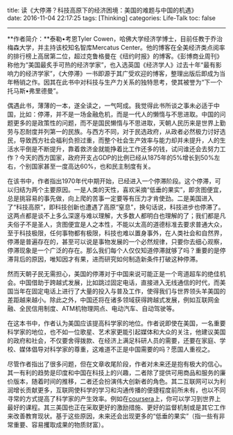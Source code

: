 title: 读《大停滞？科技高原下的经济困境：美国的难题与中国的机遇》
date: 2016-11-04 22:17:25
tags: [Thinking]
categories: Life-Talk
toc: false

---

**作者简介：**泰勒•考恩Tyler Cowen，哈佛大学经济学博士，目前任教于乔治梅森大学，并主持该校知名智库Mercatus Center。他的博客在全美经济类点阅率的排行榜上高居第二位，超过克鲁格曼在《纽约时报》的博客。《彭博商业周刊》称他为“美国最炙手可热的经济学家”，也入选英国《经济学人》过去十年“最有影响力的经济学家”，《大停滞》一书即源于其广受欢迎的博客，整理出版后即成为当年畅销之作。因其在此书中对科技与生产力关系的独特思考，使其被誉为“下一个托马斯•弗里德曼”。


偶遇此书，薄薄的一本，遂全读之，一气呵成。我觉得此书所谈之事未必适于中国，比如：停滞，并不是一场金融危机，而是一代人的懒惰与不思进取。中国的问题更多的是政策性的问题，而不是国民懒惰与不思进取，天朝人民历来是世界上勤劳与忍耐度并列第一的民族。与西方不同，对于民选政府，从政者必然极力讨好选民，导致西方社会福利负担过重，而整个社会生产效率与能力却并未提升，人的生活水平倒是不断提升，靠着救济金就能挣着比工作还多的钱，试问谁还会去努力工作？今天的西方国家，政府开支占GDP的比例已经从1875年的5%增长到50%左右，个别国家甚至一度高达60%，也和民主制度有关。

在该书中，作者指出1970年代中期开始，已经进入一个停滞阶段。这个停滞，可以归结为两个主要原因。一是人类的天性，喜欢采摘“低垂的果实”，即贪图便宜，总是挑容易的事先做，向上爬的苦事一定要等有压力才肯使劲。二是美国进入了“科技高原”，即科技创新也遭遇了高原“窒息”，换句话说，科技进步也停滞了。这两点都是谈不上多么深邃与难以理解，大多数人都明白也理解的了；我们都是凡夫俗子不是圣人，贪图便宜是人之本性，不能以太高的道德标准去要求普通大众，至于科技极限，任何事物都有极限，科技也难以置身事外，在人类社会和自然界，停滞是普遍存在的，甚至可以说是事物发展的一个必然规律，只要你去细心观察，停滞现象是一个广泛的存在。那么我们每个人仅仅知道停滞就够了吗？重要的是停滞背后的原因，唯知因才有果，进而研究如何制造新条件打破这种停滞。

然而天朝子民无需担心，美国的停滞对于中国来说可能正是一个弯道超车的绝佳机会。中国借助于跨越式发展，比如跳过固定电话，直接进入无线通信的时代，而美国当年在固定电话上进行了大量的投入与普及工作，使得我们与世界领头羊美国的差距越来越小。除此之外，中国还将在诸多领域获得跨越式发展，例如互联网金融、全民信用制度、ATM机物理网点、电动汽车、自动驾驶等。

在这本书中，作者认为美国应该提高科学家的地位。作者说即使在美国，一名重要科学家的地位，也不如一位歌星、艺术家更能引起媒体和大众的关注，他建议美国的政府和社会，不仅要舍得拨款、在经济上满足科研人员的需要，还要在家庭、学校、媒体倡导对科学家的尊重，这难道不正是中国需要的吗？愿国人重视之。

尽管作者指出了很多问题，但在文章收尾阶段，作者对未来还是抱有极大的信心。其一有利的趋势是印度和中国在科技上的兴趣，二者除了提供可用商品和服务的廉价版本，随着时间的推移，二者还会扮演伟大创新者的角色。其二互联网可以为利润增长贡献更多，互联网使科学的学习和沟通传播的便捷程度前所未有，也以不同寻常的方式提高了科学家的产生效率。例如在[coursera](https://zh.coursera.org/)上，你可以学习到世界上最好的课程。其三美国也正在采取更好的激励措施、更好的监督机制或是其它工作来改善教育现状。基于这些原因，未来还会出现更多的“低垂的果实”（指一些有非常重要、容易攫取成果的物质财富）。